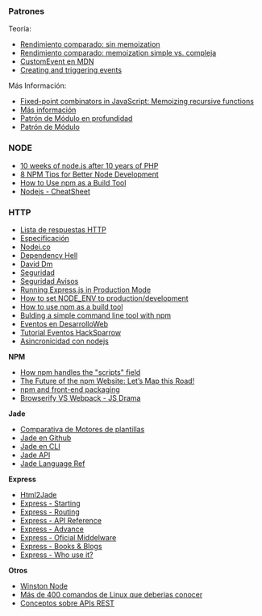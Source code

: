 ### Patrones

Teoría:

- [Rendimiento comparado: sin memoization](http://jsperf.com/fibonacci-cache)
- [Rendimiento comparado: memoization simple vs. compleja](http://jsperf.com/fibonacci-cacheado)
- [CustomEvent en MDN](https://developer.mozilla.org/es/docs/Web/API/CustomEvent)
- [Creating and triggering events](https://developer.mozilla.org/en-US/docs/Web/Guide/Events/Creating_and_triggering_events)

Más Información:
- [Fixed-point combinators in JavaScript: Memoizing recursive functions](http://matt.might.net/articles/implementation-of-recursive-fixed-point-y-combinator-in-javascript-for-memoization/)
- [Más información](https://fernetjs.com/2012/05/patrones-module-y-namespace/s)
- [Patrón de Módulo en profundidad](http://www.etnassoft.com/2011/04/11/el-patron-de-modulo-en-javascript-en-profundidad/)
- [Patrón de Módulo](http://blog.aijoona.com/2011/03/17/patrones-de-diseno-y-javascript-module/)

### NODE

- [10 weeks of node.js after 10 years of PHP](https://medium.com/unexpected-token/10-weeks-of-node-js-after-10-years-of-php-a352042c0c11#.3h09qfntl)
- [8 NPM Tips for Better Node Development](http://scottksmith.com/blog/2014/06/25/8-npm-tips-for-better-node-development/)
- [How to Use npm as a Build Tool](http://blog.keithcirkel.co.uk/how-to-use-npm-as-a-build-tool/)
- [Nodejs - CheatSheet](http://overapi.com/nodejs/)


### HTTP

- [Lista de respuestas HTTP](https://es.wikipedia.org/wiki/Anexo:C%C3%B3digos_de_estado_HTTP)
- [Especificación](https://tools.ietf.org/html/rfc2616#section-10)
- [Nodei.co](https://nodei.co/)
- [Dependency Hell](http://www.wikiwand.com/en/Dependency_hell)
- [David Dm](https://david-dm.org/)
- [Seguridad](https://nodesecurity.io/resources)
- [Seguridad Avisos](https://nodesecurity.io/advisories)
- [Running Express.js in Production Mode](http://www.hacksparrow.com/running-express-js-in-production-mode.html)
- [How to set NODE_ENV to production/development](http://stackoverflow.com/questions/9198310/how-to-set-node-env-to-production-development-in-os-x)
- [How to use npm as a build tool](http://blog.keithcirkel.co.uk/how-to-use-npm-as-a-build-tool/)
- [Bulding a simple command line tool with npm](http://blog.npmjs.org/post/118810260230/building-a-simple-command-line-tool-with-npm)
- [Eventos en DesarrolloWeb](http://www.desarrolloweb.com/articulos/eventos-nodejs.html)
- [Tutorial Eventos HackSparrow](http://www.hacksparrow.com/node-js-eventemitter-tutorial.html)
- [Asincronicidad con nodejs](http://nnombela.com/blog/2012/03/21/asincronicidad-en-node-dot-js/)

**NPM**

- [How npm handles the "scripts" field](https://docs.npmjs.com/misc/scripts)
- [The Future of the npm Website: Let’s Map this Road!](http://blog.npmjs.org/post/94662089625/the-future-of-the-npm-website-lets-map-this)
- [npm and front-end packaging](http://blog.npmjs.org/post/101775448305/npm-and-front-end-packaging)
- [Browserify VS Webpack - JS Drama](http://blog.namangoel.com/browserify-vs-webpack-js-drama)


**Jade**

- [Comparativa de Motores de plantillas](https://strongloop.com/strongblog/compare-javascript-templates-jade-mustache-dust/)
- [Jade en Github](https://github.com/jadejs/jade)
- [Jade en CLI](http://jade-lang.com/command-line/)
- [Jade API](http://jade-lang.com/api/)
- [Jade Language Ref](http://jade-lang.com/reference/)

**Express**

- [Html2Jade](http://html2jade.org/)
- [Express - Starting](http://expressjs.com/es/starter/installing.html)
- [Express - Routing](http://expressjs.com/es/guide/routing.html)
- [Express - API Reference](http://expressjs.com/4x/api.html)
- [Express - Advance](http://expressjs.com/advanced/developing-template-engines.html)
- [Express - Oficial Middelware](http://expressjs.com/resources/middleware.html)
- [Express - Books & Blogs](http://expressjs.com/resources/books-blogs.html)
- [Express - Who use it?](http://expressjs.com/resources/applications.html)


**Otros**
- [Winston Node](http://tostring.it/2014/06/23/advanced-logging-with-nodejs/)
- [Más de 400 comandos de Linux que deberias conocer](http://blog.desdelinux.net/mas-de-400-comandos-para-gnulinux-que-deberias-conocer/)
- [Conceptos sobre APIs REST](http://asiermarques.com/2013/conceptos-sobre-apis-rest/)